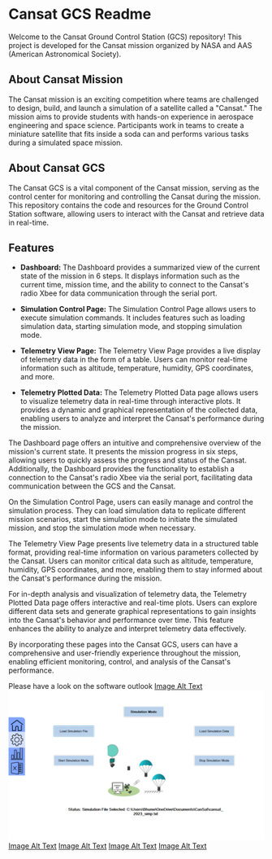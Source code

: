 # Cansat GCS Readme

Welcome to the Cansat Ground Control Station (GCS) repository! This project is developed for the Cansat mission organized by NASA and AAS (American Astronomical Society).

## About Cansat Mission

The Cansat mission is an exciting competition where teams are challenged to design, build, and launch a simulation of a satellite called a "Cansat." The mission aims to provide students with hands-on experience in aerospace engineering and space science. Participants work in teams to create a miniature satellite that fits inside a soda can and performs various tasks during a simulated space mission.

## About Cansat GCS

The Cansat GCS is a vital component of the Cansat mission, serving as the control center for monitoring and controlling the Cansat during the mission. This repository contains the code and resources for the Ground Control Station software, allowing users to interact with the Cansat and retrieve data in real-time.


## Features

- **Dashboard:** The Dashboard provides a summarized view of the current state of the mission in 6 steps. It displays information such as the current time, mission time, and the ability to connect to the Cansat's radio Xbee for data communication through the serial port.

- **Simulation Control Page:** The Simulation Control Page allows users to execute simulation commands. It includes features such as loading simulation data, starting simulation mode, and stopping simulation mode.

- **Telemetry View Page:** The Telemetry View Page provides a live display of telemetry data in the form of a table. Users can monitor real-time information such as altitude, temperature, humidity, GPS coordinates, and more.

- **Telemetry Plotted Data:** The Telemetry Plotted Data page allows users to visualize telemetry data in real-time through interactive plots. It provides a dynamic and graphical representation of the collected data, enabling users to analyze and interpret the Cansat's performance during the mission.

The Dashboard page offers an intuitive and comprehensive overview of the mission's current state. It presents the mission progress in six steps, allowing users to quickly assess the progress and status of the Cansat. Additionally, the Dashboard provides the functionality to establish a connection to the Cansat's radio Xbee via the serial port, facilitating data communication between the GCS and the Cansat.

On the Simulation Control Page, users can easily manage and control the simulation process. They can load simulation data to replicate different mission scenarios, start the simulation mode to initiate the simulated mission, and stop the simulation mode when necessary.

The Telemetry View Page presents live telemetry data in a structured table format, providing real-time information on various parameters collected by the Cansat. Users can monitor critical data such as altitude, temperature, humidity, GPS coordinates, and more, enabling them to stay informed about the Cansat's performance during the mission.

For in-depth analysis and visualization of telemetry data, the Telemetry Plotted Data page offers interactive and real-time plots. Users can explore different data sets and generate graphical representations to gain insights into the Cansat's behavior and performance over time. This feature enhances the ability to analyze and interpret telemetry data effectively.

By incorporating these pages into the Cansat GCS, users can have a comprehensive and user-friendly experience throughout the mission, enabling efficient monitoring, control, and analysis of the Cansat's performance.

Please have a look on the software outlook
[Image Alt Text](Dashboard.png)
![Image Alt Text](Simulation(I).png)
[Image Alt Text](Simulation(II).png)
[Image Alt Text](Simulation(III).png)
[Image Alt Text](TelemetryData.png)
[Image Alt Text](TelemetryPlotted.png)


